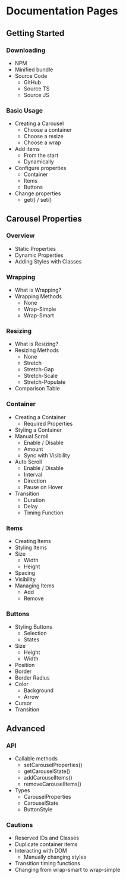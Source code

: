 # Documentation Pages

## Getting Started

### Downloading

- NPM
- Minified bundle
- Source Code
  - GitHub
  - Source TS
  - Source JS

### Basic Usage

- Creating a Carousel
  - Choose a container
  - Choose a resize
  - Choose a wrap
- Add items
  - From the start
  - Dynamically
- Configure properties
  - Container
  - Items
  - Buttons
- Change properties
  - get() / set()

## Carousel Properties

### Overview

- Static Properties
- Dynamic Properties
- Adding Styles with Classes

### Wrapping

- What is Wrapping?
- Wrapping Methods
  - None
  - Wrap-Simple
  - Wrap-Smart

### Resizing

- What is Resizing?
- Resizing Methods
  - None
  - Stretch
  - Stretch-Gap
  - Stretch-Scale
  - Stretch-Populate
- Comparison Table

### Container

- Creating a Container
  - Required Properties
- Styling a Container
- Manual Scroll
  - Enable / Disable
  - Amount
  - Sync with Visibility
- Auto Scroll
  - Enable / Disable
  - Interval
  - Direction
  - Pause on Hover
- Transition
  - Duration
  - Delay
  - Timing Function

### Items

- Creating Items
- Styling Items
- Size
  - Width
  - Height
- Spacing
- Visibility
- Managing Items
  - Add
  - Remove

### Buttons

- Styling Buttons
  - Selection
  - States
- Size
  - Height
  - Width
- Position
- Border
- Border Radius
- Color
  - Background
  - Arrow
- Cursor
- Transition

## Advanced

### API

- Callable methods
  - setCarouselProperties()
  - getCarouselState()
  - addCarouselItems()
  - removeCarouselItems()
- Types
  - CarouselProperties
  - CarouselState
  - ButtonStyle

### Cautions

- Reserved IDs and Classes
- Duplicate container items
- Interacting with DOM
  - Manually changing styles
- Transition timing functions
- Changing from wrap-smart to wrap-simple
